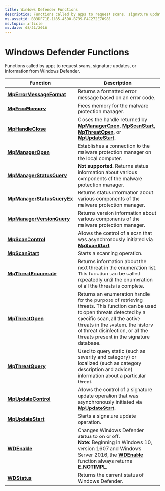 ```yaml
---
title: Windows Defender Functions
description: Functions called by apps to request scans, signature updates, or information from Windows Defender.
ms.assetid: BB3DF71E-1085-45D0-B739-F4C272E7098B
ms.topic: article
ms.date: 05/31/2018
---
```


# Windows Defender Functions

Functions called by apps to request scans, signature updates, or information from Windows Defender.




| Function | Description | 
|----------|-------------|
| <a href="mperrormessageformat.md"><strong>MpErrorMessageFormat</strong></a> | Returns a formatted error message based on an error code.<br /> | 
| <a href="mpfreememory.md"><strong>MpFreeMemory</strong></a> | Frees memory for the malware protection manager.<br /> | 
| <a href="mphandleclose.md"><strong>MpHandleClose</strong></a> | Closes the handle returned by <a href="mpmanageropen.md"><strong>MpManagerOpen</strong></a>, <a href="mpscanstart.md"><strong>MpScanStart</strong></a>, <a href="mpthreatopen.md"><strong>MpThreatOpen</strong></a>, or <a href="mpupdatestart.md"><strong>MpUpdateStart</strong></a>.<br /> | 
| <a href="mpmanageropen.md"><strong>MpManagerOpen</strong></a> | Establishes a connection to the malware protection manager on the local computer.<br /> | 
| <a href="mpmanagerstatusquery.md"><strong>MpManagerStatusQuery</strong></a> | <strong>Not supported.</strong> Returns status information about various components of the malware protection manager.<br /> | 
| <a href="mpmanagerstatusqueryex.md"><strong>MpManagerStatusQueryEx</strong></a> | Returns status information about various components of the malware protection manager.<br /> | 
| <a href="mpmanagerversionquery.md"><strong>MpManagerVersionQuery</strong></a> | Returns version information about various components of the malware protection manager.<br /> | 
| <a href="mpscancontrol.md"><strong>MpScanControl</strong></a> | Allows the control of a scan that was asynchronously initiated via <a href="mpscanstart.md"><strong>MpScanStart</strong></a>.<br /> | 
| <a href="mpscanstart.md"><strong>MpScanStart</strong></a> | Starts a scanning operation.<br /> | 
| <a href="mpthreatenumerate.md"><strong>MpThreatEnumerate</strong></a> | Returns information about the next threat in the enumeration list. This function can be called repeatedly until the enumeration of all the threats is complete.<br /> | 
| <a href="mpthreatopen.md"><strong>MpThreatOpen</strong></a> | Returns an enumeration handle for the purpose of retrieving threats. This function can be used to open threats detected by a specific scan, all the active threats in the system, the history of threat disinfection, or all the threats present in the signature database.<br /> | 
| <a href="mpthreatquery.md"><strong>MpThreatQuery</strong></a> | Used to query static (such as severity and category) or localized (such as category description and advice) information about a particular threat.<br /> | 
| <a href="mpupdatecontrol.md"><strong>MpUpdateControl</strong></a> | Allows the control of a signature update operation that was asynchronously initiated via <a href="mpupdatestart.md"><strong>MpUpdateStart</strong></a>.<br /> | 
| <a href="mpupdatestart.md"><strong>MpUpdateStart</strong></a> | Starts a signature update operation.<br /> | 
| [**WDEnable**](/windows/desktop/api/Windowsdefender/nf-windowsdefender-wdenable) | Changes Windows Defender status to on or off.<br> **Note:** Beginning in Windows 10, version 1607 and Windows Server 2016, the [**WDEnable**](/windows/desktop/api/Windowsdefender/nf-windowsdefender-wdenable) function always returns **E_NOTIMPL**.<br> | 
| <a href="/windows/desktop/api/Windowsdefender/nf-windowsdefender-wdstatus"><strong>WDStatus</strong></a> | Returns the current status of Windows Defender.<br /> | 




 

 

 





